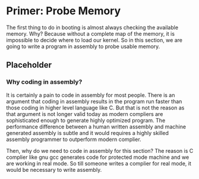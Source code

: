 # Primer: Probe Memory

The first thing to do in booting is almost always checking the available memory. Why? Because without a complete map of the memory, it is impossible to decide where to load our kernel. So in this section, we are going to write a program in assembly to probe usable memory.
<!-- TODO: a name for this section -->
## Placeholder

### Why coding in assembly?

It is certainly a pain to code in assembly for most people. There is an argument that coding in assembly results in the program run faster than those coding in higher level language like C. But that is not the reason as that argument is not longer valid today as modern compliers are sophisticated enough to generate highly optimized program. The performance difference between a human written assembly and machine generated assembly is subtle and it would requires a highly skilled assembly programmer to outperform modern complier.

Then, why do we need to code in assembly for this section? The reason is C complier like gnu gcc generates code for protected mode machine and we are working in real mode. So till someone writes a complier for real mode, it would be necessary to write assembly.
